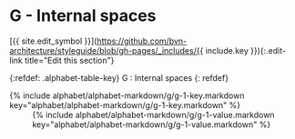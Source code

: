# G - Internal spaces
[{{ site.edit_symbol }}](https://github.com/bvn-architecture/styleguide/blob/gh-pages/_includes/{{ include.key }}){:.edit-link title="Edit this section"}

{:refdef: .alphabet-table-key}
G
: Internal spaces
{: refdef}


<dt markdown='block' >
{% include alphabet/alphabet-markdown/g/g-1-key.markdown key="alphabet/alphabet-markdown/g/g-1-key.markdown" %}
</dt>
<dd markdown='1'>
{% include alphabet/alphabet-markdown/g/g-1-value.markdown key="alphabet/alphabet-markdown/g/g-1-value.markdown" %}
</dd>
